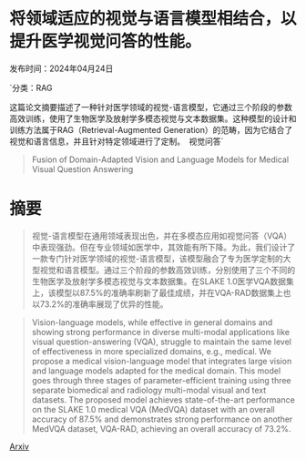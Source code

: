 # 将领域适应的视觉与语言模型相结合，以提升医学视觉问答的性能。

发布时间：2024年04月24日

`分类：RAG

这篇论文摘要描述了一种针对医学领域的视觉-语言模型，它通过三个阶段的参数高效训练，使用了生物医学及放射学多模态视觉与文本数据集。这种模型的设计和训练方法属于RAG（Retrieval-Augmented Generation）的范畴，因为它结合了视觉和语言信息，并且针对特定领域进行了定制。` `视觉问答`

> Fusion of Domain-Adapted Vision and Language Models for Medical Visual Question Answering

# 摘要

> 视觉-语言模型在通用领域表现出色，并在多模态应用如视觉问答（VQA）中表现强劲。但在专业领域如医学中，其效能有所下降。为此，我们设计了一款专门针对医学领域的视觉-语言模型，该模型融合了专为医学定制的大型视觉和语言模型。通过三个阶段的参数高效训练，分别使用了三个不同的生物医学及放射学多模态视觉与文本数据集。在SLAKE 1.0医学VQA数据集上，该模型以87.5%的准确率刷新了最佳成绩，并在VQA-RAD数据集上也以73.2%的准确率展现了优异的性能。

> Vision-language models, while effective in general domains and showing strong performance in diverse multi-modal applications like visual question-answering (VQA), struggle to maintain the same level of effectiveness in more specialized domains, e.g., medical. We propose a medical vision-language model that integrates large vision and language models adapted for the medical domain. This model goes through three stages of parameter-efficient training using three separate biomedical and radiology multi-modal visual and text datasets. The proposed model achieves state-of-the-art performance on the SLAKE 1.0 medical VQA (MedVQA) dataset with an overall accuracy of 87.5% and demonstrates strong performance on another MedVQA dataset, VQA-RAD, achieving an overall accuracy of 73.2%.

[Arxiv](https://arxiv.org/abs/2404.16192)